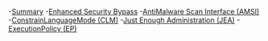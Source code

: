 
 -[Summary](#summary)
 -[Enhanced Security Bypass]()
   -[AntiMalware Scan Interface (AMSI)]()
	 -[ConstrainLanguageMode (CLM)]()
	 -[Just Enough Administration (JEA)]()
	 -[ExecutionPolicy (EP)]()
